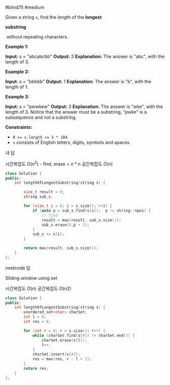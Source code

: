 #blind75 #medium

Given a string `s`, find the length of the **longest** 

**substring**

 without repeating characters.

**Example 1:**

**Input:** s = "abcabcbb"
**Output:** 3
**Explanation:** The answer is "abc", with the length of 3.

**Example 2:**

**Input:** s = "bbbbb"
**Output:** 1
**Explanation:** The answer is "b", with the length of 1.

**Example 3:**

**Input:** s = "pwwkew"
**Output:** 3
**Explanation:** The answer is "wke", with the length of 3.
Notice that the answer must be a substring, "pwke" is a subsequence and not a substring.

**Constraints:**

- `0 <= s.length <= 5 * 104`
- `s` consists of English letters, digits, symbols and spaces.


내 답

시간복잡도 $O(n^2)$ - find, erase =  $n * n$
공간복잡도 $O(n)$

```cpp
class Solution {
public:
    int lengthOfLongestSubstring(string s) {

        size_t result = 0;
        string sub_s;

        for (size_t i = 0; i < s.size(); ++i) {
            if (auto p = sub_s.find(s[i]);  p != string::npos) {
                // find
                result = max(result, sub_s.size());
                sub_s.erase(0,p + 1);
            }
            sub_s += s[i];
        }

        return max(result, sub_s.size());
    }
};
```


neetcode 답

Sliding window using set

시간복잡도 $O(n)$
공간복잡도 $O(n2)$

```cpp
class Solution {
public:
    int lengthOfLongestSubstring(string s) {
        unordered_set<char> charSet;
        int l = 0;
        int res = 0;

        for (int r = 0; r < s.size(); r++) {
            while (charSet.find(s[r]) != charSet.end()) {
                charSet.erase(s[l]);
                l++;
            }
            charSet.insert(s[r]);
            res = max(res, r - l + 1);
        }
        return res;
    }
};
```